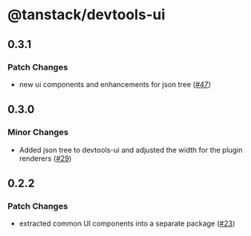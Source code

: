 # @tanstack/devtools-ui

## 0.3.1

### Patch Changes

- new ui components and enhancements for json tree ([#47](https://github.com/TanStack/devtools/pull/47))

## 0.3.0

### Minor Changes

- Added json tree to devtools-ui and adjusted the width for the plugin renderers ([#29](https://github.com/TanStack/devtools/pull/29))

## 0.2.2

### Patch Changes

- extracted common UI components into a separate package ([#23](https://github.com/TanStack/devtools/pull/23))
